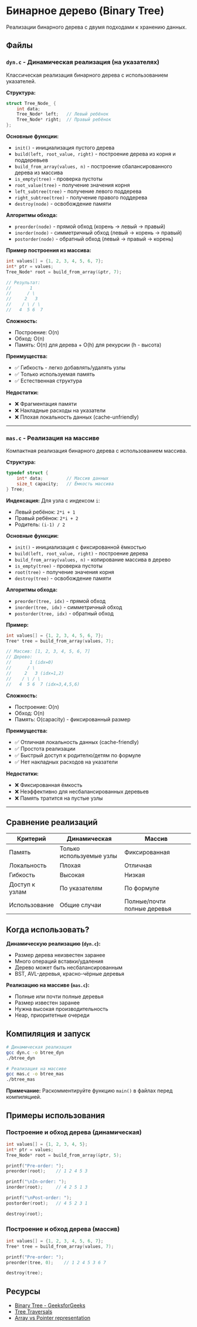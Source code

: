 # Бинарное дерево (Binary Tree)

Реализации бинарного дерева с двумя подходами к хранению данных.

## Файлы

### `dyn.c` - Динамическая реализация (на указателях)

Классическая реализация бинарного дерева с использованием указателей.

**Структура:**
```c
struct Tree_Node_ {
    int data;
    Tree_Node* left;   // Левый ребёнок
    Tree_Node* right;  // Правый ребёнок
};
```

**Основные функции:**
- `init()` - инициализация пустого дерева
- `build(left, root_value, right)` - построение дерева из корня и поддеревьев
- `build_from_array(values, n)` - построение сбалансированного дерева из массива
- `is_empty(tree)` - проверка пустоты
- `root_value(tree)` - получение значения корня
- `left_subtree(tree)` - получение левого поддерева
- `right_subtree(tree)` - получение правого поддерева
- `destroy(node)` - освобождение памяти

**Алгоритмы обхода:**
- `preorder(node)` - прямой обход (корень → левый → правый)
- `inorder(node)` - симметричный обход (левый → корень → правый)
- `postorder(node)` - обратный обход (левый → правый → корень)

**Пример построения из массива:**
```c
int values[] = {1, 2, 3, 4, 5, 6, 7};
int* ptr = values;
Tree_Node* root = build_from_array(&ptr, 7);

// Результат:
//       1
//      / \
//     2   3
//    / \ / \
//   4  5 6  7
```

**Сложность:**
- Построение: O(n)
- Обход: O(n)
- Память: O(n) для дерева + O(h) для рекурсии (h - высота)

**Преимущества:**
- ✅ Гибкость - легко добавлять/удалять узлы
- ✅ Только используемая память
- ✅ Естественная структура

**Недостатки:**
- ❌ Фрагментация памяти
- ❌ Накладные расходы на указатели
- ❌ Плохая локальность данных (cache-unfriendly)

---

### `mas.c` - Реализация на массиве

Компактная реализация бинарного дерева с использованием массива.

**Структура:**
```c
typedef struct {
    int* data;         // Массив данных
    size_t capacity;   // Ёмкость массива
} Tree;
```

**Индексация:**
Для узла с индексом `i`:
- Левый ребёнок: `2*i + 1`
- Правый ребёнок: `2*i + 2`
- Родитель: `(i-1) / 2`

**Основные функции:**
- `init()` - инициализация с фиксированной ёмкостью
- `build(left, root_value, right)` - построение дерева
- `build_from_array(values, n)` - копирование массива в дерево
- `is_empty(tree)` - проверка пустоты
- `root(tree)` - получение значения корня
- `destroy(tree)` - освобождение памяти

**Алгоритмы обхода:**
- `preorder(tree, idx)` - прямой обход
- `inorder(tree, idx)` - симметричный обход
- `postorder(tree, idx)` - обратный обход

**Пример:**
```c
int values[] = {1, 2, 3, 4, 5, 6, 7};
Tree* tree = build_from_array(values, 7);

// Массив: [1, 2, 3, 4, 5, 6, 7]
// Дерево:
//       1 (idx=0)
//      / \
//     2   3 (idx=1,2)
//    / \ / \
//   4  5 6  7 (idx=3,4,5,6)
```

**Сложность:**
- Построение: O(n)
- Обход: O(n)
- Память: O(capacity) - фиксированный размер

**Преимущества:**
- ✅ Отличная локальность данных (cache-friendly)
- ✅ Простота реализации
- ✅ Быстрый доступ к родителю/детям по формуле
- ✅ Нет накладных расходов на указатели

**Недостатки:**
- ❌ Фиксированная ёмкость
- ❌ Неэффективно для несбалансированных деревьев
- ❌ Память тратится на пустые узлы

---

## Сравнение реализаций

| Критерий | Динамическая | Массив |
|----------|-------------|--------|
| Память | Только используемые узлы | Фиксированная |
| Локальность | Плохая | Отличная |
| Гибкость | Высокая | Низкая |
| Доступ к узлам | По указателям | По формуле |
| Использование | Общие случаи | Полные/почти полные деревья |

## Когда использовать?

**Динамическую реализацию (`dyn.c`):**
- Размер дерева неизвестен заранее
- Много операций вставки/удаления
- Дерево может быть несбалансированным
- BST, AVL-деревья, красно-чёрные деревья

**Реализацию на массиве (`mas.c`):**
- Полные или почти полные деревья
- Размер известен заранее
- Нужна высокая производительность
- Heap, приоритетные очереди

## Компиляция и запуск

```bash
# Динамическая реализация
gcc dyn.c -o btree_dyn
./btree_dyn

# Реализация на массиве
gcc mas.c -o btree_mas
./btree_mas
```

**Примечание:** Раскомментируйте функцию `main()` в файлах перед компиляцией.

## Примеры использования

### Построение и обход дерева (динамическая)
```c
int values[] = {1, 2, 3, 4, 5};
int* ptr = values;
Tree_Node* root = build_from_array(&ptr, 5);

printf("Pre-order: ");
preorder(root);    // 1 2 4 5 3

printf("\nIn-order: ");
inorder(root);     // 4 2 5 1 3

printf("\nPost-order: ");
postorder(root);   // 4 5 2 3 1

destroy(root);
```

### Построение и обход дерева (массив)
```c
int values[] = {1, 2, 3, 4, 5, 6, 7};
Tree* tree = build_from_array(values, 7);

printf("Pre-order: ");
preorder(tree, 0);    // 1 2 4 5 3 6 7

destroy(tree);
```

## Ресурсы

- [Binary Tree - GeeksforGeeks](https://www.geeksforgeeks.org/binary-tree-data-structure/)
- [Tree Traversals](https://www.geeksforgeeks.org/tree-traversals-inorder-preorder-and-postorder/)
- [Array vs Pointer representation](https://www.geeksforgeeks.org/binary-tree-array-implementation/)

